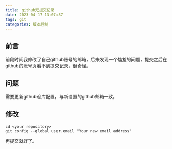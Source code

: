 ```yaml
---
title: github无提交记录
date: 2023-04-17 13:07:37
tags: git
categories: 版本控制
---
```




## 前言

前段时间我修改了自己github账号的邮箱，后来发现一个尴尬的问题，提交之后在github的账号页看不到提交记录，很奇怪。



## 问题

需要更新github仓库配置，与新设置的github邮箱一致。



## 修改

```shell
cd <your repository>
git config --global user.email "Your new email address"
```



再提交就好了。
